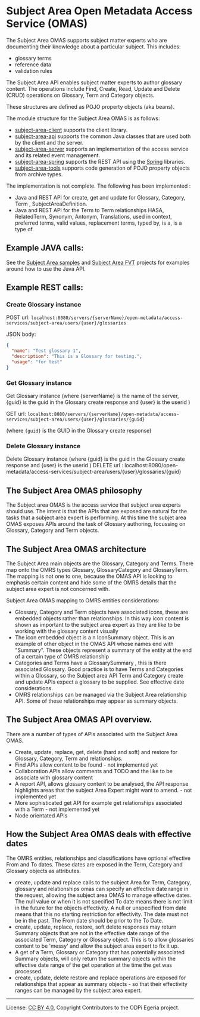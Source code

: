 <!-- SPDX-License-Identifier: CC-BY-4.0 -->
<!-- Copyright Contributors to the ODPi Egeria project. -->

# Subject Area Open Metadata Access Service (OMAS)

The Subject Area OMAS supports subject matter experts who are documenting
their knowledge about a particular subject.  This includes:

* glossary terms
* reference data
* validation rules

The Subject Area API enables subject matter experts to author glossary content. The operations include Find, Create, Read, Update and 
Delete (CRUD) operations on Glossary, Term and Category objects.

These structures are defined as POJO property objects (aka beans).

The module structure for the Subject Area OMAS is as follows:

* [subject-area-client](subject-area-client) supports the client library.
* [subject-area-api](subject-area-api) supports the common Java classes that are used both by the client and the server.
* [subject-area-server](subject-area-server) supports an implementation of the access service and its related event management.
* [subject-area-spring](subject-area-spring) supports the REST API using the [Spring](../../../developer-resources/Spring.md) libraries.
* [subject-area-tools](subject-area-tools) supports code generation of POJO property objects from archive types.

The implementation is not complete. The following has been implemented : 

* Java and REST API for create, get and update for Glossary, Category, Term , SubjectAreaDefinition.
* Java and REST API for the Term to Term relationships HASA, RelatedTerm, Synonym, Antonym, Translations, used in context,
  preferred terms, valid values, replacement terms, typed by, is a, is a type of.

## Example JAVA calls: 
See the [Subject Area samples](../../../open-metadata-resources/open-metadata-samples/access-services-samples/subject-area-client-samples/README.md) and [Subject Area FVT](../../../open-metadata-test/open-metadata-fvt/access-services-fvt/README.md) projects for examples around how to use the Java API.    

## Example REST calls: 
### Create Glossary instance

POST url: `localhost:8080/servers/{serverName}/open-metadata/access-services/subject-area/users/{user}/glossaries`

JSON body:
```JSON
{
  "name": "Test glossary 1",
  "description": "This is a Glossary for testing.",
  "usage": "for test" 
}
```

### Get Glossary instance
 Get Glossary instance (where {serverName} is the name of the server, {guid} is the guid in the Glossary create response and {user} is the userid )


GET url: `localhost:8080/servers/{serverName}/open-metadata/access-services/subject-area/users/{user}/glossaries/{guid}`

(where `{guid}` is the GUID in the Glossary create response)

### Delete Glossary instance

Delete Glossary instance (where {guid} is the guid in the Glossary create response and {user} is the userid )
DELETE url : localhost:8080/open-metadata/access-services/subject-area/users/{user}/glossaries/{guid}

## The Subject Area OMAS philosophy

The Subject area OMAS is the access service that subject area experts should use. The intent is that the APIs that are exposed are natural for the 
tasks that a subject area expert is performing. At this time the subjet area OMAS exposes APIs around the task of Glossary authoring,
focussing on Glossary, Category and Term objects.
 
## The Subject Area OMAS architecture
The Subject Area main objects are the Glossary, Category and Terms. There map onto the OMRS types Glossary, GlossaryCategory and GlossaryTerm. The mapping is
not one to one, because the OMAS API is looking to emphasis certain content and hide some of the OMRS details that the  subject area expert is not concerned with.
 
Subject Area OMAS mapping to OMRS entities considerations:
* Glossary, Category and Term objects have associated icons, these are embedded objects rather than relationships. In this way icon content is shown as important to 
the subject area expert as they are like to be working with the glossary content visually
* The icon embedded object is a n IconSummary object. This is an example of other object in the OMAS API whose names end with "Summary". These objects represent
 a summary of the entity at the end of a certain type of OMRS relationship
* Categories and Terms have a GlossarySummary , this is there associated Glossary. Good practice is to have Terms and Categories within a Glossary, so the Subject
area API Term and Category create and update APIs expect a glossary to be supplied. See effective date considerations.   
* OMRS relationships can be managed via the Subject Area relationship API. Some of these relationships may appear as summary objects.    
    

## The Subject Area OMAS API overview.

There are a number of types of APIs associated with the Subject Area OMAS.  
* Create, update, replace, get, delete (hard and soft) and restore for Glossary, Category, Term and relationships.
* Find APIs allow content to be found - not implemented yet
* Collaboration APIs allow comments and TODO and the like to be associate with glossary content
* A report API, allows glossary content to be analysed, the API response highlights areas that the subject Area Expert might want to amend. - not implemented yet
* More sophisticated get API for example get relationships associated with a Term - not implemented yet
* Node orientated APIs


## How the Subject Area OMAS deals with effective dates
 
 The OMRS entities, relationships and classifications have optional effective From and To dates. These dates are exposed in the Term, Category and Glossary 
objects as attributes.
* create, update and replace calls to the subject Area for Term, Category, glossary and relationships omas can specify an effective date range in the request, allowing the subject area 
OMAS to manage effective dates. The null value or when it is not specified To date means there is not limit in the future for the objects effectivity.
 A null or unspecified from  date means that this no starting restriction for effectivity. The date must not be in the past. The From date should be prior to the To Date.
* create, update, replace, restore, soft delete responses may return Summary objects that are not in the effective date range of the associated Term,
Category or Glossary object. This is to allow glossaries content to be 'messy' and allow the subject area expert to fix it up.           
* A get of a Term, Glossary or Category that has potentially associated Summary objects, will only return the summary objects within the effective date
range of the get operation at the time the get was processed.
* create, update, delete restore and replace operations are exposed for relationships that appear as summary objects - so that their effectivity ranges can be managed
by the subject area expert.

----
License: [CC BY 4.0](https://creativecommons.org/licenses/by/4.0/),
Copyright Contributors to the ODPi Egeria project.
  
  








   
 
 






